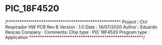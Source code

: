 # PIC_18F4520

/*****************************************************
Project : Ctrl Respirador HW PCB Rev B
Version : 1.0
Date    : 14/07/2020
Author  : Eduardo Illescas
Company :
Comments:
Chip type               : PIC 18F4520
Program type            : Application
*****************************************************/
